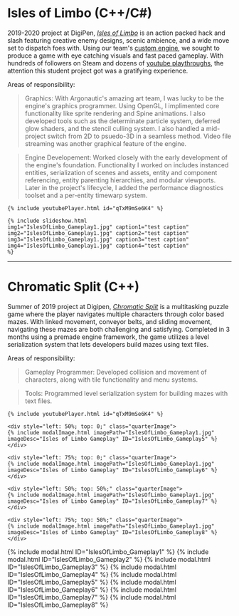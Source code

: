 # Isles of Limbo (C++/C#)

2019-2020 project at DigiPen, [_Isles of Limbo_](https://store.steampowered.com/app/1389260/Isles_of_Limbo/) is an action packed hack and slash featuring creative enemy designs, scenic ambience, and a wide move set to dispatch foes with. Using our team's [custom engine](), we sought to produce a game with eye catching visuals and fast paced gameplay. With hundreds of followers on Steam and dozens of [youtube playthroughs](https://www.youtube.com/results?search_query=isles+of+limbo), the attention this student project got was a gratifying experience.

Areas of responsibility:

> Graphics: With Argonautic's amazing art team, I was lucky to be the engine's graphics programmer. Using OpenGL, I implimented core functionality like sprite rendering and Spine animations. I also developed tools such as the determinate particle system, deferred glow shaders, and the stencil culling system. I also handled a mid-project switch from 2D to psuedo-3D in a seamless method. Video file streaming was another graphical feature of the engine.

> Engine Developement: Worked closely with the early development of the engine's foundation. Functionality I worked on includes instanced entities, serialization of scenes and assets, entity and component referencing, entity parenting hierarchies, and modular viewports. Later in the project's lifecycle, I added the performance diagnostics toolset and a per-entity timewarp system.

<div class="aspect-ratio">

    {% include youtubePlayer.html id="qTxM9mSe6K4" %}

    {% include slideshow.html 
    img1="IslesOfLimbo_Gameplay1.jpg" caption1="test caption"
    img2="IslesOfLimbo_Gameplay1.jpg" caption2="test caption"
    img3="IslesOfLimbo_Gameplay1.jpg" caption3="test caption"
    img4="IslesOfLimbo_Gameplay1.jpg" caption4="test caption"
    %}

</div>

<p></p>
<hr>

# Chromatic Split (C++)

Summer of 2019 project at Digipen, [_Chromatic Split_]() is a multitasking puzzle game where the player navigates multiple characters through color based mazes. With linked movement, conveyor belts, and sliding movement, navigating these mazes are both challenging and satisfying. Completed in 3 months using a premade engine framework, the game utilizes a level serialization system that lets developers build mazes using text files.

Areas of responsibility:

> Gameplay Programmer: Developed collision and movement of characters, along with tile functionality and menu systems.

> Tools: Programmed level serialization system for building mazes with text files.

<div class="aspect-ratio">

    {% include youtubePlayer.html id="qTxM9mSe6K4" %}

    <div style="left: 50%; top: 0;" class="quarterImage">
    {% include modalImage.html imagePath="IslesOfLimbo_Gameplay1.jpg" imageDesc="Isles of Limbo Gameplay" ID="IslesOfLimbo_Gameplay5" %}
    </div>

    <div style="left: 75%; top: 0;" class="quarterImage">
    {% include modalImage.html imagePath="IslesOfLimbo_Gameplay1.jpg" imageDesc="Isles of Limbo Gameplay" ID="IslesOfLimbo_Gameplay6" %}
    </div>

    <div style="left: 50%; top: 50%;" class="quarterImage">
    {% include modalImage.html imagePath="IslesOfLimbo_Gameplay1.jpg" imageDesc="Isles of Limbo Gameplay" ID="IslesOfLimbo_Gameplay7" %}
    </div>

    <div style="left: 75%; top: 50%;" class="quarterImage">
    {% include modalImage.html imagePath="IslesOfLimbo_Gameplay1.jpg" imageDesc="Isles of Limbo Gameplay" ID="IslesOfLimbo_Gameplay8" %}
    </div>
</div>
<p></p>

{% include modal.html ID="IslesOfLimbo_Gameplay1" %}
{% include modal.html ID="IslesOfLimbo_Gameplay2" %}
{% include modal.html ID="IslesOfLimbo_Gameplay3" %}
{% include modal.html ID="IslesOfLimbo_Gameplay4" %}
{% include modal.html ID="IslesOfLimbo_Gameplay5" %}
{% include modal.html ID="IslesOfLimbo_Gameplay6" %}
{% include modal.html ID="IslesOfLimbo_Gameplay7" %}
{% include modal.html ID="IslesOfLimbo_Gameplay8" %}